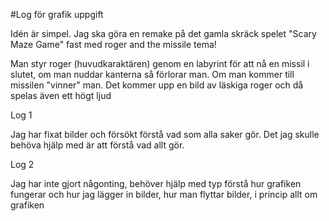 #Log för grafik uppgift

Idén är simpel. Jag ska göra en remake på det gamla skräck spelet "Scary Maze Game" fast med roger and the missile tema!

Man styr roger (huvudkaraktären) genom en labyrint för att nå en missil i slutet, om man nuddar kanterna så förlorar man. Om man kommer till missilen "vinner" man. Det kommer upp en bild av läskiga roger och då spelas även ett högt ljud

Log 1

Jag har fixat bilder och försökt förstå vad som alla saker gör. Det jag skulle behöva hjälp med är att förstå vad allt gör.

Log 2

Jag har inte gjort någonting, behöver hjälp med typ förstå hur grafiken fungerar och hur jag lägger in bilder, hur man flyttar bilder, i princip allt om grafiken